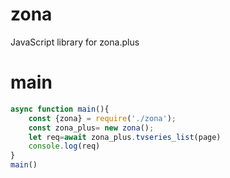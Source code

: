 # zona
JavaScript library for zona.plus
# main
```js
async function main(){
    const {zona} = require('./zona');
    const zona_plus= new zona();
    let req=await zona_plus.tvseries_list(page)
    console.log(req)
}
main()
```
